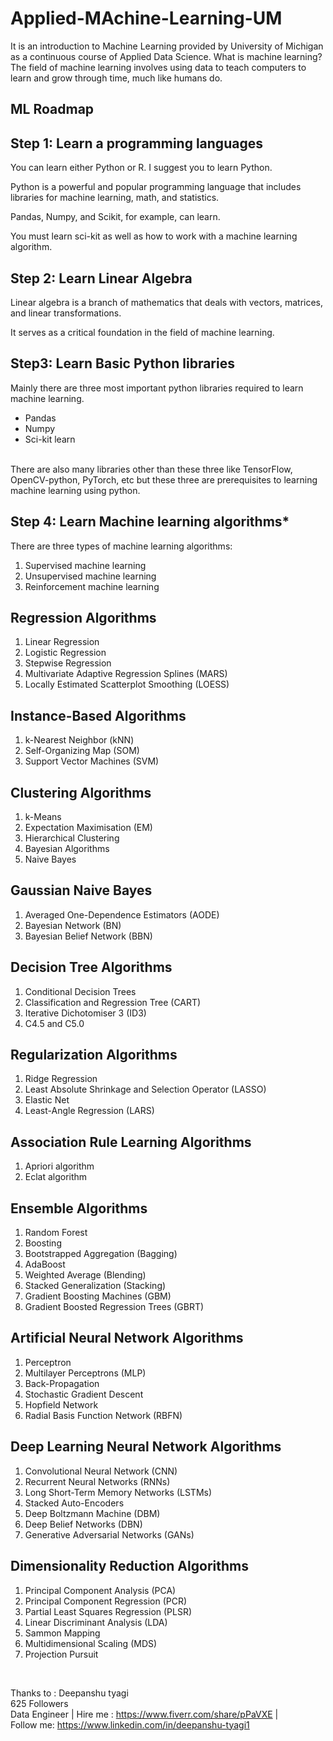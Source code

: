 # Applied-MAchine-Learning-UM
It is an introduction to Machine Learning provided by University of Michigan as a continuous course of Applied Data Science.
What is machine learning?
The field of machine learning involves using data to teach computers to learn and grow through time, much like humans do.

## ML Roadmap
## Step 1: Learn a programming languages
You can learn either Python or R. I suggest you to learn Python.

Python is a powerful and popular programming language that includes libraries for machine learning, math, and statistics.<br>

Pandas, Numpy, and Scikit, for example, can learn.<br>

You must learn sci-kit as well as how to work with a machine learning algorithm.

## Step 2: Learn Linear Algebra
Linear algebra is a branch of mathematics that deals with vectors, matrices, and linear transformations.<br>

It serves as a critical foundation in the field of machine learning.<br>

## Step3: Learn Basic Python libraries
Mainly there are three most important python libraries required to learn machine learning.

 - Pandas
 - Numpy
 - Sci-kit learn
 <br>
There are also many libraries other than these three like TensorFlow, OpenCV-python, PyTorch, etc but these three are prerequisites to learning machine learning using python.

## Step 4: Learn Machine learning algorithms*
There are three types of machine learning algorithms:
<ol>

<li>Supervised machine learning</li>
<li>Unsupervised machine learning</li>
<li>Reinforcement machine learning</li></ol>

## Regression Algorithms
<ol>
<li>Linear Regression</li>
<li>Logistic Regression</li>
<li>Stepwise Regression</li>
<li>Multivariate Adaptive Regression Splines (MARS)</li>
<li>Locally Estimated Scatterplot Smoothing (LOESS)</li></ol>

## Instance-Based Algorithms
<ol>
<li>k-Nearest Neighbor (kNN)</li>
<li>Self-Organizing Map (SOM)</li>
<li>Support Vector Machines (SVM)</li></ol>

## Clustering Algorithms
<ol>
<li>k-Means</li>
<li>Expectation Maximisation (EM)</li>
<li>Hierarchical Clustering</li>
<li>Bayesian Algorithms</li>
<li>Naive Bayes</li></ol>

## Gaussian Naive Bayes
<ol>
<li>Averaged One-Dependence Estimators (AODE)</li>
<li>Bayesian Network (BN)</li>
<li>Bayesian Belief Network (BBN)</li></ol>

## Decision Tree Algorithms
<ol>
<li>Conditional Decision Trees</li>
<li>Classification and Regression Tree (CART)</li>
<li>Iterative Dichotomiser 3 (ID3)</li>
<li>C4.5 and C5.0</li></ol>

## Regularization Algorithms
<ol>
<li>Ridge Regression</li>
<li>Least Absolute Shrinkage and Selection Operator (LASSO)</li>
<li>Elastic Net</li>
<li>Least-Angle Regression (LARS)</li></ol>

## Association Rule Learning Algorithms
<ol>
<li>Apriori algorithm</li>
<li>Eclat algorithm</li></ol>

## Ensemble Algorithms
<ol>
<li>Random Forest</li>
<li>Boosting</li>
<li>Bootstrapped Aggregation (Bagging)</li>
<li>AdaBoost</li>
<li>Weighted Average (Blending)</li>
<li>Stacked Generalization (Stacking)</li>
<li>Gradient Boosting Machines (GBM)</li>
<li>Gradient Boosted Regression Trees (GBRT)</li></ol>

## Artificial Neural Network Algorithms
<ol>
<li>Perceptron</li>
<li>Multilayer Perceptrons (MLP)</li>
<li>Back-Propagation</li>
<li>Stochastic Gradient Descent</li>
<li>Hopfield Network</li>
<li>Radial Basis Function Network (RBFN)</li></ol>

## Deep Learning Neural Network Algorithms
<ol>
<li>Convolutional Neural Network (CNN)</li>
<li>Recurrent Neural Networks (RNNs)</li>
<li>Long Short-Term Memory Networks (LSTMs)</li>
<li>Stacked Auto-Encoders</li>
<li>Deep Boltzmann Machine (DBM)</li>
<li>Deep Belief Networks (DBN)</li>
<li>Generative Adversarial Networks (GANs)</li></ol>

## Dimensionality Reduction Algorithms
<ol>
<li>Principal Component Analysis (PCA)</li>
<li>Principal Component Regression (PCR)</li>
<li>Partial Least Squares Regression (PLSR)</li>
<li>Linear Discriminant Analysis (LDA)</li>
<li>Sammon Mapping</li>
<li>Multidimensional Scaling (MDS)</li>
<li>Projection Pursuit</li></ol><br>


   Thanks to : Deepanshu tyagi<br>
625 Followers<br>
Data Engineer | Hire me : https://www.fiverr.com/share/pPaVXE |<br>
 Follow me: https://www.linkedin.com/in/deepanshu-tyagi1
